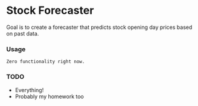# Stock Forecaster

Goal is to create a forecaster that predicts stock opening day prices based on past data.

### Usage

```
Zero functionality right now.

```

### TODO

* Everything!
* Probably my homework too